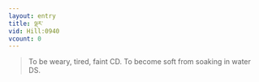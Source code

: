 ```yaml
---
layout: entry
title: ལྡར་
vid: Hill:0940
vcount: 0
---
```

> To be weary, tired, faint CD\. To become soft from soaking in water DS\.


